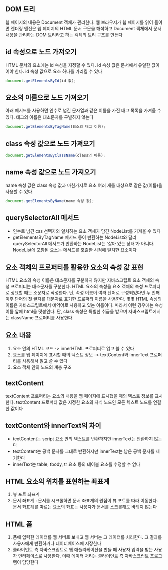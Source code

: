 ## DOM 트리

웹 페이지의 내용은 Document 객체가 관리한다. 웹 브라우저가 웹 페이지를 읽어 들이면 렌더링 엔진은 웹 페이지의 HTML 문서 구문을 해석하고 Document 객체에서 문서 내용을 관리하는 DOM 트리라고 하는 객체의 트리 구조를 만든다

## id 속성으로 노드 가져오기

HTML 문서의 요소에는 id 속성을 지정할 수 있다. id 속성 값은 문서에서 유일한 값이어야 한다. id 속성 값으로 요소 하나를 가리킬 수 있다

```javascript
document.getElementsById(id 값);
```

## 요소의 이름으로 노드 가져오기

아래 메서드를 사용하면 인수로 넘긴 문자열과 같은 이름을 가진 태그 목록을 가져올 수 있다. 태그의 이름은 대소문자를 구별하지 않는다

```javascript
document.getElementsByTagName(요소의 태그 이름);
```

## class 속성 값으로 노드 가져오기

```javascript
document.getElementsByClassName(class의 이름);
```

## name 속성 값으로 노드 가져오기

name 속성 값은 class 속성 값과 마찬가지로 요소 여러 개를 대상으로 같은 값(이름)을 사용할 수 있다

```javascript
document.getElementsByName(name 속성 값);
```

## querySelectorAll 메서드

- 인수로 넘긴 css 선택자와 일치하는 요소 객체가 담긴 NodeList를 가져올 수 있다
- getElementsByTagName 메서드 등이 반환하는 NodeList와 달리 querySelectorAll 메서드가 반환하는 NodeList는 '살아 있는 상태'가 아니다. NodeList에 포함된 요소는 메서드를 호출한 시점에 일치한 요소이다

## 요소 객체의 프로퍼티를 활용한 요소의 속성 값 표현

HTML 요소의 속성 이름은 대소문자를 구분하지 않지만 자바스크립트 요소 객체의 속성 프로퍼티는 대소문자를 구분한다. HTML 요소의 속성을 요소 객체의 속성 프로퍼티로 상요할 때는 소문자로 작성한다. 단, 속성 이름이 여러 단어로 구성되었다면 두 번째 이후 단어의 첫 글자를 대문자로 표기한 프로퍼티 이름을 사용한다. 몇몇 HTML 속성의 이름은 자바스크립트에서 예약어로 사용하고 있는 이름이다. 따라서 이런 경우에는 속성 이름 앞에 html을 덧붙인다. 단, class 속성은 특별한 취급을 받으며 자바스크립트에서는 className 프로퍼티를 사용한다

## 요소 내용

1. 요소 안의 HTML 코드 -> innerHTML 프로퍼티로 읽고 쓸 수 있다
2. 요소를 웹 페이지에 표시할 때의 텍스트 정보 -> textContent와 innerText 프로퍼티를 사용해서 읽고 쓸 수 있다
3. 요소 객체 안의 노드의 계층 구조

## textContent

textContent 프로퍼티는 요소의 내용을 웹 페이지에 표시했을 때의 텍스트 정보를 표시한다. textContent 프로퍼티 값은 지정한 요소의 자식 노드인 모든 텍스트 노드를 연결한 값이다

## textContent와 innerText의 차이

- textContent는 script 요소 안의 텍스트를 반환하지만 innerText는 반환하지 않는다
- textContent는 공백 문자를 그대로 반환하지만 innerText는 남은 공백 문자를 제거한다
- innerText는 table, tbody, tr 요소 등의 테이블 요소를 수정할 수 없다

## HTML 요소의 위치를 표현하는 좌표계

1. 뷰 포트 좌표계
2. 문서 좌표계 : 문서를 시크롤하면 문서 좌표계의 원점이 뷰 포트를 따라 이동한다. 문서 좌표계를 따르는 요소의 좌표는 사용자가 문서를 스크롤해도 바뀌지 않는다

## HTML 폼

1. 폼에 입력한 데이터를 웹 서버로 보내고 웹 서버는 그 데이터를 처리한다. 그 결과를 사용자에게 반환하거나 데이터베이스에 저장한다
2. 클라이언트 측 자바스크립트로 웹 애플리케이션을 만들 때 사용자 입력을 받는 사용자 인터페이스로 사용한다. 이때 데이터 처리는 클라이언트 측 자바스크립트 프로그램이 담당한다
